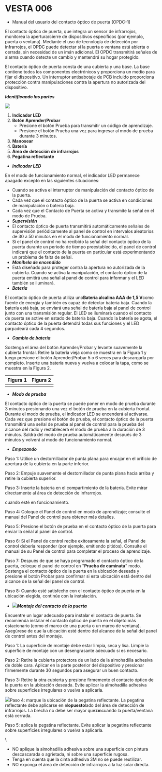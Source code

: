 # VESTA 006

-   Manual del usuario del contacto óptico de puerta (OPDC-1)

El contacto óptico de puerta, que integra un sensor de infrarrojos, monitorea la apertura/cierre de dispositivos específicos (por ejemplo, puerta o ventana). Mediante el uso de tecnología de detección por infrarrojos, el OPDC puede detectar si la puerta o ventana está abierta o cerrada, sin necesidad de un imán adicional. El OPDC transmitirá señales de alarma cuando detecte un cambio y mantendrá su hogar protegido.

El contacto óptico de puerta consta de una cubierta y una base. La base contiene todos los componentes electrónicos y proporciona un medio para fijar el dispositivo. Un interruptor antisabotaje de PCB incluido proporciona protección contra manipulaciones contra la apertura no autorizada del dispositivo.

_**Identificando las partes**_

![](.gitbook/assets/0.png)

1.  **Indicador LED**
2.  **Botón Aprender/Probar**
    -   Presione el botón Prueba para transmitir un código de aprendizaje.
    -   Presione el botón Prueba una vez para ingresar al modo de prueba durante 3 minutos.
3.  **Manosear**
4.  **Batería**
5.  **Área de detección de infrarrojos**
6.  **Pegatina reflectante**

-   _**Indicador LED**_

En el modo de funcionamiento normal, el indicador LED permanece apagado excepto en las siguientes situaciones:

-   Cuando se activa el interruptor de manipulación del contacto óptico de la puerta.
-   Cada vez que el contacto óptico de la puerta se activa en condiciones de manipulación o batería baja.
-   Cada vez que el Contacto de Puerta se activa y transmite la señal en el modo de Prueba.
-   _**Supervisión**_
-   El contacto óptico de puerta transmitirá automáticamente señales de supervisión periódicamente al panel de control en intervalos aleatorios de 30 a 50 minutos en el modo de funcionamiento normal.
-   Si el panel de control no ha recibido la señal del contacto óptico de la puerta durante un período de tiempo preestablecido, el panel de control indicará que el contacto de la puerta en particular está experimentando un problema de falta de señal.
-   _**Manibela de encendido**_
-   Está diseñado para proteger contra la apertura no autorizada de la cubierta. Cuando se activa la manipulación, el contacto óptico de la puerta emitirá una señal al panel de control para informar y el LED también se iluminará.
-   _**Batería**_

El contacto óptico de puerta utiliza uno**Batería alcalina AAA de 1,5 V**como fuente de energía y también es capaz de detectar batería baja. Cuando la batería está baja, se enviará una señal de batería baja al panel de control junto con una transmisión regular. El LED se iluminará cuando el contacto de puerta se active en estado de batería baja. Cuando la batería se agota, el contacto óptico de la puerta detendrá todas sus funciones y el LED parpadeará cada 4 segundos.

-   _**Cambio de batería**_

Sostenga el área del botón Aprender/Probar y levante suavemente la cubierta frontal. Retire la batería vieja como se muestra en la Figura 1 y luego presione el botón Aprender/Probar 5 o 6 veces para descargarla por completo. Inserte una batería nueva y vuelva a colocar la tapa, como se muestra en la Figura 2.

| Figura 1                                                      | Figura 2                                                      |
| ------------------------------------------------------------- | ------------------------------------------------------------- |
| <img src=".gitbook/assets/1.png" alt="" data-size="original"> | <img src=".gitbook/assets/2.png" alt="" data-size="original"> |

-   _**Modo de prueba**_

El contacto óptico de la puerta se puede poner en modo de prueba durante 3 minutos presionando una vez el botón de prueba en la cubierta frontal. Durante el modo de prueba, el indicador LED se encenderá al activarse. Cada vez que presione el botón de prueba, el contacto óptico de la puerta transmitirá una señal de prueba al panel de control para la prueba del alcance del radio y restablecerá el modo de prueba a la duración de 3 minutos. Saldrá del modo de prueba automáticamente después de 3 minutos y volverá al modo de funcionamiento normal.

-   _**Empezando**_

Paso 1: Utilice un destornillador de punta plana para encajar en el orificio de apertura de la cubierta en la parte inferior.

Paso 2: Empuje suavemente el destornillador de punta plana hacia arriba y retire la cubierta superior.

Paso 3: Inserte la batería en el compartimiento de la batería. Evite mirar directamente al área de detección de infrarrojos.

cuando esté en funcionamiento.

Paso 4: Coloque el Panel de control en modo de aprendizaje; consulte el manual del Panel de control para obtener más detalles.

Paso 5: Presione el botón de prueba en el contacto óptico de la puerta para enviar la señal al panel de control.

Paso 6: Si el Panel de control recibe exitosamente la señal, el Panel de control debería responder (por ejemplo, emitiendo pitidos). Consulte el manual de su Panel de control para completar el proceso de aprendizaje.

Paso 7: Después de que se haya programado el contacto óptico de la puerta, coloque el panel de control en "**Prueba de caminata**" modo. Sostenga el contacto óptico de la puerta en la ubicación deseada y presione el botón Probar para confirmar si esta ubicación está dentro del alcance de la señal del panel de control.

Paso 8: Cuando esté satisfecho con el contacto óptico de puerta en la ubicación elegida, continúe con la instalación.

-   ![](.gitbook/assets/3.png)_**Montaje del contacto de la puerta**_

Encuentre un lugar adecuado para instalar el contacto de puerta. Se recomienda instalar el contacto óptico de puerta en el objeto más estacionario (como el marco de una puerta o un marco de ventana). Asegúrese de que la ubicación esté dentro del alcance de la señal del panel de control antes del montaje.

Paso 1: La superficie de montaje debe estar limpia, seca y lisa. Limpie la superficie de montaje con un desengrasante adecuado si es necesario.

Paso 2: Retire la cubierta protectora de un lado de la almohadilla adhesiva de doble cara. Aplicar en la parte posterior del dispositivo y presionar firmemente durante 30 segundos para asegurar un buen contacto.

Paso 3: Retire la otra cubierta y presione firmemente el contacto óptico de la puerta en la ubicación deseada. Evite aplicar la almohadilla adhesiva sobre superficies irregulares o vuelva a aplicarla.

![](.gitbook/assets/4.png)Paso 4: marque la ubicación de la pegatina reflectante. La pegatina reflectante debe aplicarse en el**opuesto**lado del área de detección de infrarrojos. La brecha no debe ser mayor que**zm**cuando la puerta/ventana está cerrada.

Paso 5: aplica la pegatina reflectante. Evite aplicar la pegatina reflectante sobre superficies irregulares o vuelva a aplicarla.

\\<Note>

-   NO aplique la almohadilla adhesiva sobre una superficie con pintura descascarada o agrietada, ni sobre una superficie rugosa.
-   Tenga en cuenta que la cinta adhesiva 3M no se puede reutilizar.
-   NO exponga el área de detección de infrarrojos a la luz solar directa.
